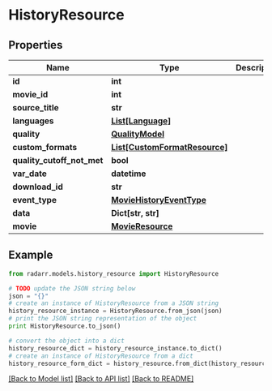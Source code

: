 # HistoryResource


## Properties
Name | Type | Description | Notes
------------ | ------------- | ------------- | -------------
**id** | **int** |  | [optional] 
**movie_id** | **int** |  | [optional] 
**source_title** | **str** |  | [optional] 
**languages** | [**List[Language]**](Language.md) |  | [optional] 
**quality** | [**QualityModel**](QualityModel.md) |  | [optional] 
**custom_formats** | [**List[CustomFormatResource]**](CustomFormatResource.md) |  | [optional] 
**quality_cutoff_not_met** | **bool** |  | [optional] 
**var_date** | **datetime** |  | [optional] 
**download_id** | **str** |  | [optional] 
**event_type** | [**MovieHistoryEventType**](MovieHistoryEventType.md) |  | [optional] 
**data** | **Dict[str, str]** |  | [optional] 
**movie** | [**MovieResource**](MovieResource.md) |  | [optional] 

## Example

```python
from radarr.models.history_resource import HistoryResource

# TODO update the JSON string below
json = "{}"
# create an instance of HistoryResource from a JSON string
history_resource_instance = HistoryResource.from_json(json)
# print the JSON string representation of the object
print HistoryResource.to_json()

# convert the object into a dict
history_resource_dict = history_resource_instance.to_dict()
# create an instance of HistoryResource from a dict
history_resource_form_dict = history_resource.from_dict(history_resource_dict)
```
[[Back to Model list]](../README.md#documentation-for-models) [[Back to API list]](../README.md#documentation-for-api-endpoints) [[Back to README]](../README.md)


